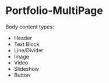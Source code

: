 # Portfolio-MultiPage

Body content types:
- Header
- Text Block
- Line/Divider
- Image
- Video
- Slideshow
- Button